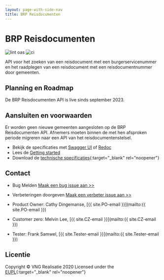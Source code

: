 ```yaml
---
layout: page-with-side-nav
title: BRP Reisdocumenten
---
```


# BRP Reisdocumenten

![lint oas](https://github.com/BRP-API/Haal-Centraal-Reisdocumenten-bevragen/workflows/lint-oas/badge.svg)
![ci](https://github.com/BRP-API/Haal-Centraal-Reisdocumenten-bevragen/workflows/ci/badge.svg)

API voor het zoeken van een reisdocument met een burgerservicenummer en het raadplegen van een reisdocument met een reisdocumentnummer door gemeenten. 

## Planning en Roadmap
De BRP Reisdocumenten API is live sinds september 2023.

## Aansluiten en voorwaarden
Er worden geen nieuwe gemeenten aangesloten op de BRP Reisdocumenten API. Afnemers moeten binnen de met hen afsproken periode migreren naar een API van het reisdocumentenstelsel.
* Bekijk de specificaties met [Swagger UI](swagger-ui) of [Redoc](redoc)
* Lees de [Getting started](getting-started)
* Download de [technische specificaties](https://github.com/BRP-API/Haal-Centraal-Reisdocumenten-bevragen/blob/master/specificatie/genereervariant/openapi.yaml){:target="_blank" rel="noopener"}

## Contact
* Bug Melden
  [Maak een bug issue aan >>](https://github.com/BRP-API/Haal-Centraal-Reisdocumenten-bevragen/issues/new?assignees=&labels=bug&template=bug_report.md&title=)
* Verbeteringen doorgeven
  [Maak een verbeter issue aan >>](https://github.com/BRP-API/Haal-Centraal-Reisdocumenten-bevragen/issues/new?assignees=&labels=enhancement&template=enhancement.md&title=)

* Product Owner: Cathy Dingemanse, [{{ site.PO-email }}](mailto:{{ site.PO-email }})
* Customer zero: Melvin Lee, [{{ site.CZ-email }}](mailto:{{ site.CZ-email }})
* Tester: Frank Samwel, [{{ site.Tester-email }}](mailto:{{ site.Tester-email }})

## Licentie

Copyright &copy; VNG Realisatie 2020
Licensed under the [EUPL](https://github.com/BRP-API/Haal-Centraal-Reisdocumenten-bevragen/blob/master/LICENCE.md){:target="_blank" rel="noopener"}

